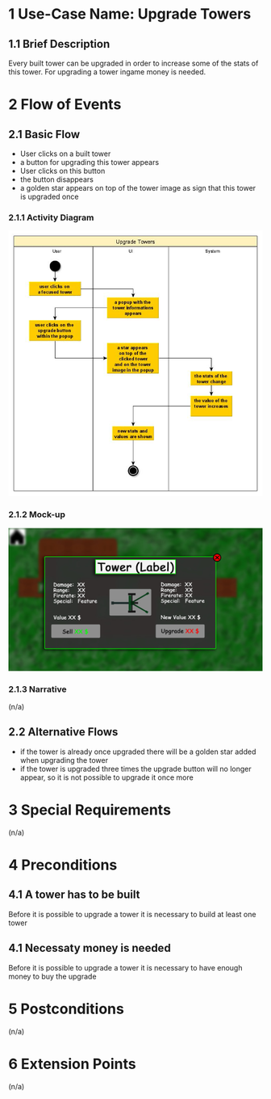 # 1 Use-Case Name: Upgrade Towers

## 1.1 Brief Description
Every built tower can be upgraded in order to increase some of the stats of this tower.
For upgrading a tower ingame money is needed.

# 2 Flow of Events
## 2.1 Basic Flow
- User clicks on a built tower
- a button for upgrading this tower appears
- User clicks on this button
- the button disappears
- a golden star appears on top of the tower image as sign that this tower is upgraded once

### 2.1.1 Activity Diagram
![Activity Diagram for UpgradeTowers](./Activity_Diagram-Upgrade_Towers.jpg)

### 2.1.2 Mock-up
![Mockup for UpgradeTowers](./Mockup-Upgrade_Towers.jpg)

### 2.1.3 Narrative
(n/a)

## 2.2 Alternative Flows
- if the tower is already once upgraded there will be a golden star added when upgrading the tower
- if the tower is upgraded three times the upgrade button will no longer appear, so it is not possible to upgrade it once more

# 3 Special Requirements
(n/a)

# 4 Preconditions
## 4.1 A tower has to be built
Before it is possible to upgrade a tower it is necessary to build at least one tower

## 4.1 Necessaty money is needed
Before it is possible to upgrade a tower it is necessary to have enough money to buy the upgrade

# 5 Postconditions
(n/a)
 
# 6 Extension Points
(n/a)
